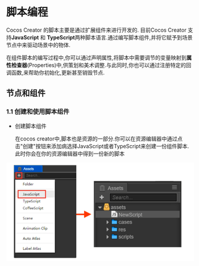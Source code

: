 # 脚本编程

Cocos Creator 的脚本主要是通过扩展组件来进行开发的. 目前Cocos Creator 支持**JavaScript** 和 **TypeScript**两种脚本语言.通过编写脚本组件,并将它赋予到场景节点中来驱动场景中的物体.

在组件脚本的编写过程中,你可以通过声明属性,将脚本中需要调节的变量映射到**属性检查器**(Properties)中,供策划和美术调整.与此同时,你也可以通过注册特定的回调函数,来帮助你初始化,更新甚至销毁节点.

## 节点和组件

### 1.1 创建和使用脚本组件

- 创建脚本组件

  在cocos creator中,脚本也是资源的一部分.你可以在资源编辑器中通过点击"创建"按钮来添加病选择JavaScript或者TypeScript来创建一份组件脚本.此时你会在你的资源编辑器中得到一份新的脚本

![image-20230910020510739](./readme.assets/image-20230910020510739.png)